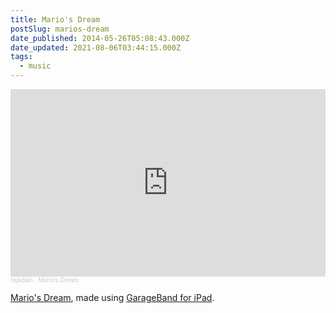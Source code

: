 ```yaml
---
title: Mario's Dream
postSlug: marios-dream
date_published: 2014-05-26T05:08:43.000Z
date_updated: 2021-08-06T03:44:15.000Z
tags:
  - music
---
```


<iframe width="100%" height="300" scrolling="no" frameborder="no" allow="autoplay" src="https://w.soundcloud.com/player/?url=https%3A//api.soundcloud.com/tracks/151297331&color=%23ff5500&auto_play=false&hide_related=false&show_comments=true&show_user=true&show_reposts=false&show_teaser=true&visual=true"></iframe><div style="font-size: 10px; color: #cccccc;line-break: anywhere;word-break: normal;overflow: hidden;white-space: nowrap;text-overflow: ellipsis; font-family: Interstate,Lucida Grande,Lucida Sans Unicode,Lucida Sans,Garuda,Verdana,Tahoma,sans-serif;font-weight: 100;"><a href="https://soundcloud.com/rajadain" title="rajadain" target="_blank" style="color: #cccccc; text-decoration: none;">rajadain</a> · <a href="https://soundcloud.com/rajadain/marios-dream" title="Mario&#x27;s Dream" target="_blank" style="color: #cccccc; text-decoration: none;">Mario&#x27;s Dream</a></div>

[Mario's Dream](https://soundcloud.com/rajadain/marios-dream), made using [GarageBand for iPad](https://itunes.apple.com/us/app/garageband/id408709785?mt=8).
